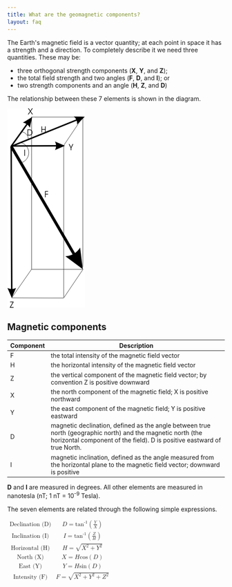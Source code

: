 ```yaml
---
title: What are the geomagnetic components?
layout: faq
---
```


The Earth's magnetic field is a vector quantity; at each point in space it has a strength and a direction. To completely describe it we need three quantities. These may be:

- three orthogonal strength components (**X**, **Y**, and **Z**);
- the total field strength and two angles (**F**, **D**, and **I**); or
- two strength components and an angle (**H**, **Z**, and **D**)

The relationship between these 7 elements is shown in the diagram.

![Magnetic elements](/images/geomagnetic-comp.gif)

## Magnetic components

| Component | Description |
| --------- | ----------- |
| F         | the total intensity of the magnetic field vector |
| H         | the horizontal intensity of the magnetic field vector |
| Z         | the vertical component of the magnetic field vector; by convention Z is positive downward |
| X         | the north component of the magnetic field; X is positive northward |
| Y         | the east component of the magnetic field; Y is positive eastward |
| D         | magnetic declination, defined as the angle between true north (geographic north) and the magnetic north (the horizontal component of the field).  D is positive eastward of true North. |
| I         | magnetic inclination, defined as the angle measured from the horizontal plane to the magnetic field vector; downward is positive |

**D** and **I** are measured in degrees. All other elements are measured in nanotesla (nT; 1 nT = 10<sup>-9</sup> Tesla).

The seven elements are related through the following simple expressions.

<math xmlns="http://www.w3.org/1998/Math/MathML">
    <mtable>
        <mtr>
            <mtd><mtext>Declination (D)</mtext></mtd>
            <mtd>
                <mrow>
                    <mi>D</mi>
                    <mo>=</mo>
                    <mrow>
                        <msup>
                            <mi>tan</mi>
                            <mn>-1</mn>
                        </msup>
                        <mo>(</mo>
                        <mfrac>
                            <mi>Y</mi>
                            <mi>X</mi>
                        </mfrac>
                        <mo>)</mo>
                    </mrow>
                </mrow>
            </mtd>
        </mtr>
        <mtr>
            <mtd><mtext>Inclination (I)</mtext></mtd>
            <mtd>
                <mrow>
                    <mi>I</mi>
                    <mo>=</mo>
                    <mrow>
                        <msup>
                            <mi>tan</mi>
                            <mn>-1</mn>
                        </msup>
                        <mo>(</mo>
                        <mfrac>
                            <mi>Z</mi>
                            <mi>H</mi>
                        </mfrac>
                        <mo>)</mo>
                    </mrow>
                </mrow>
            </mtd>
        </mtr>
        <mtr>
            <mtd><mtext>Horizontal (H)</mtext></mtd>
            <mtd>
                <mrow>
                    <mi>H</mi>
                    <mo>=</mo
                    ><msqrt>
                        <mrow>
                            <msup>
                                <mi>X</mi>
                                <mn>2</mn>
                            </msup>
                            <mo>+</mo>
                            <msup>
                                <mi>Y</mi>
                                <mn>2</mn>
                            </msup>
                        </mrow>
                    </msqrt>
                </mrow>
            </mtd>
        </mtr>
        <mtr>
            <mtd><mtext>North (X)</mtext></mtd>
            <mtd>
                <mrow>
                    <mi>X</mi>
                    <mo>=</mo
                    ><mrow>
                        <mi>H</mi>
                        <mo>&InvisibleTimes;</mo>
                        <mrow>
                            <mi>cos</mi>
                            <mo>(</mo>
                            <mi>D</mi>
                            <mo>)</mo>
                        </mrow>
                    </mrow>
                </mrow>
            </mtd>
        </mtr>
        <mtr>
            <mtd><mtext>East (Y)</mtext></mtd>
            <mtd>
                <mrow>
                    <mi>Y</mi>
                    <mo>=</mo
                    ><mrow>
                        <mi>H</mi>
                        <mo>&InvisibleTimes;</mo>
                        <mrow>
                            <mi>sin</mi>
                            <mo>(</mo>
                            <mi>D</mi>
                            <mo>)</mo>
                        </mrow>
                    </mrow>
                </mrow>
            </mtd>
        </mtr>
        <mtr>
            <mtd><mtext>Intensity (F)</mtext></mtd>
            <mtd>
                <mrow>
                    <mi>F</mi>
                    <mo>=</mo>
                    <msqrt>
                        <mrow>
                            <msup>
                                <mi>X</mi>
                                <mn>2</mn>
                            </msup>
                            <mo>+</mo>
                            <msup>
                                <mi>Y</mi>
                                <mn>2</mn>
                            </msup>
                            <mo>+</mo>
                            <msup>
                                <mi>Z</mi>
                                <mn>2</mn>
                            </msup>
                        </mrow>
                    </msqrt>
                </mrow>
            </mtd>
        </mtr>
    </mtable>
</math>

